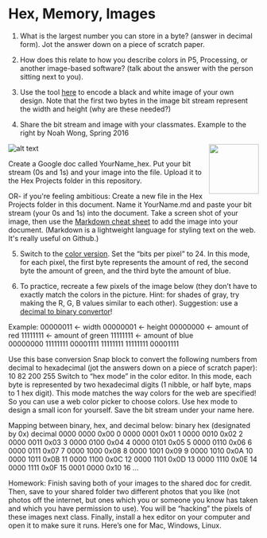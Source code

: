# Hex, Memory, Images

1. What is the largest number you can store in a byte? (answer in decimal form). Jot the answer down on a piece of scratch paper.

2. How does this relate to how you describe colors in P5, Processing, or another image-based software? (talk about the answer with the person sitting next to you).

3. Use the tool [here](http://cs.ucls.uchicago.edu/~bfranke/codeDotOrg/Pixelation/Pixelation_v2.html) to encode a black and white image of your own design. Note that the first two bytes in the image bit stream represent the width and height (why are these needed?) 

4. Share the bit stream and image with your classmates. Example to the right by Noah Wong, Spring 2016 

<img align="right" width="100" height="100" src="https://github.com/lizzybrooks/HexMemory/blob/master/images/aaf.png/100/100">

![alt text](https://github.com/lizzybrooks/Hex-Memory/blob/master/images/aaf.png "bit stream example")

Create a Google doc called YourName_hex. Put your bit stream (0s and 1s) and your image into the file. Upload it to the Hex Projects folder in this repository.

OR- if you're feeling ambitious: 
Create a new file in the Hex Projects folder in this document. Name it YourName.md and paste your bit stream (your 0s and 1s) into the document.
Take a screen shot of your image, then use the [Markdown cheat sheet](https://github.com/adam-p/markdown-here/wiki/Markdown-Cheatsheet#images) to add the image into your document. 
(Markdown is a lightweight language for styling text on the web. It's really useful on Github.)


5. Switch to the [color version](http://cs.ucls.uchicago.edu/~bfranke/codeDotOrg/Pixelation/Pixelation_v3.html). Set the “bits per pixel” to 24. In this mode, for each pixel, the first byte represents the amount of red, the second byte the amount of green, and the third byte the amount of blue. 

6. To practice, recreate a few pixels of the image below (they don’t have to exactly match the colors in the picture. Hint: for shades of gray, try making the R, G, B values similar to each other). Suggestion: use a [decimal to binary convertor](http://www.binaryhexconverter.com/decimal-to-binary-converter)!

Example:
00000011 ← width
00000001 ← height
00000000  ← amount of red
11111111  ← amount of green
11111111  ← amount of blue	
00000000
11111111
00001111
11111111
11111111
00001111


Use this base conversion Snap block to convert the following numbers from decimal to hexadecimal (jot the answers down on a piece of scratch paper):
		10
		82
		200
255
Switch to “hex mode” in the color editor. In this mode, each byte is represented by two hexadecimal digits (1 nibble, or half byte, maps to 1 hex digit). This mode matches the way colors for the web are specified! So you can use a web color picker to choose colors. Use hex mode to design a small icon for yourself. Save the bit stream under your name here.

Mapping between binary, hex, and decimal below:
binary
hex (designated by 0x)
decimal
0000 0000
0x00
0
0000 0001
0x01
1
0000 0010
0x02
2
0000 0011
0x03
3
0000 0100
0x04
4
0000 0101
0x05
5
0000 0110
0x06
6
0000 0111
0x07
7
0000 1000
0x08
8
0000 1001
0x09
9
0000 1010
0x0A
10
0000 1011
0x0B
11
0000 1100
0x0C
12
0000 1101
0x0D
13
0000 1110
0x0E
14
0000 1111
0x0F
15
0001 0000
0x10
16
...


Homework: Finish saving both of your images to the shared doc for credit.
Then, save to your shared folder two different photos that you like (not photos off the internet, but ones which you or someone you know has taken and which you have permission to use). You will be “hacking” the pixels of these images next class.
Finally, install a hex editor on your computer and open it to make sure it runs. Here’s one for Mac, Windows, Linux.

